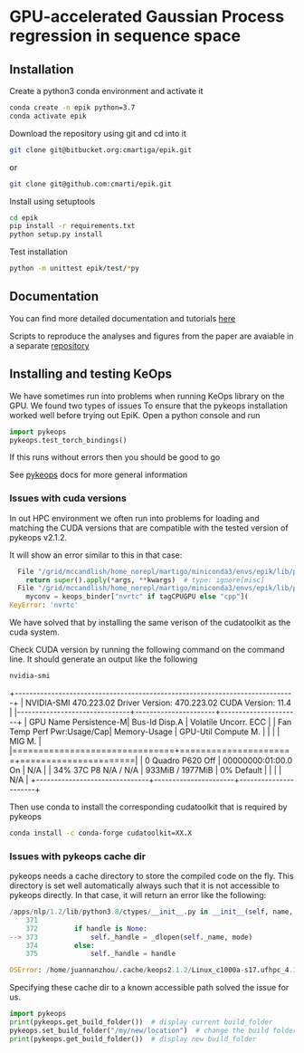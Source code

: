 # GPU-accelerated Gaussian Process regression in sequence space


## Installation

Create a python3 conda environment and activate it

```bash
conda create -n epik python=3.7
conda activate epik
```

Download the repository using git and cd into it

```bash
git clone git@bitbucket.org:cmartiga/epik.git
```

or
```bash
git clone git@github.com:cmarti/epik.git
```

Install using setuptools
```bash
cd epik
pip install -r requirements.txt
python setup.py install
```

Test installation

```bash
python -m unittest epik/test/*py
```

## Documentation

You can find more detailed documentation and tutorials [here](https://www.epik.readthedocs.io)

Scripts to reproduce the analyses and figures from the paper are avaiable in a separate [repository](https://github.com/cmarti/epik_paper)

## Installing and testing KeOps

We have sometimes run into problems when running KeOps library on the GPU. We found two types of issues
To ensure that the pykeops installation worked well before trying out EpiK. Open a python console and run

```python
import pykeops
pykeops.test_torch_bindings()
```

If this runs without errors then you should be good to go

See [pykeops](https://www.kernel-operations.io/keops/python/installation.html) docs for more general information

### Issues with cuda versions

In out HPC environment we often run into problems for loading and matching the CUDA versions that are compatible with the tested version of pykeops v2.1.2.

It will show an error similar to this in that case:

```python
  File "/grid/mccandlish/home_norepl/martigo/miniconda3/envs/epik/lib/python3.8/site-packages/torch/autograd/function.py", line 506, in apply
    return super().apply(*args, **kwargs)  # type: ignore[misc]
  File "/grid/mccandlish/home_norepl/martigo/miniconda3/envs/epik/lib/python3.8/site-packages/pykeops/torch/generic/generic_red.py", line 77, in forward
    myconv = keops_binder["nvrtc" if tagCPUGPU else "cpp"](
KeyError: 'nvrtc'
```

We have solved that by installing the same verison of the cudatoolkit as the cuda system.

Check CUDA version by running the following command on the command line. It should generate an output like the following
```bash
nvidia-smi
```
+-----------------------------------------------------------------------------+
| NVIDIA-SMI 470.223.02   Driver Version: 470.223.02   CUDA Version: 11.4     |
|-------------------------------+----------------------+----------------------+
| GPU  Name        Persistence-M| Bus-Id        Disp.A | Volatile Uncorr. ECC |
| Fan  Temp  Perf  Pwr:Usage/Cap|         Memory-Usage | GPU-Util  Compute M. |
|                               |                      |               MIG M. |
|===============================+======================+======================|
|   0  Quadro P620         Off  | 00000000:01:00.0  On |                  N/A |
| 34%   37C    P8    N/A /  N/A |    933MiB /  1977MiB |      0%      Default |
|                               |                      |                  N/A |
+-------------------------------+----------------------+----------------------+

Then use conda to install the corresponding cudatoolkit that is required by pykeops

```bash
conda install -c conda-forge cudatoolkit=XX.X
```

### Issues with pykeops cache dir

pykeops needs a cache directory to store the compiled code on the fly. This directory is set well automatically always such that it is not accessible to pykeops directly. In that case, it will return an error like the following:

```python
/apps/nlp/1.2/lib/python3.8/ctypes/__init__.py in __init__(self, name, mode, handle, use_errno, use_last_error, winmode)
    371 
    372         if handle is None:
--> 373             self._handle = _dlopen(self._name, mode)
    374         else:
    375             self._handle = handle

OSError: /home/juannanzhou/.cache/keops2.1.2/Linux_c1000a-s17.ufhpc_4.18.0-477.27.1.el8_8.x86_64_p3.8.12_CUDA_VISIBLE_DEVICES_2_3/nvrtc_jit.so: cannot open shared object file: No such file or directory
```

Specifying these cache dir to a known accessible path solved the issue for us.

```python
import pykeops
print(pykeops.get_build_folder())  # display current build_folder
pykeops.set_build_folder("/my/new/location")  # change the build folder
print(pykeops.get_build_folder())  # display new build_folder
```




